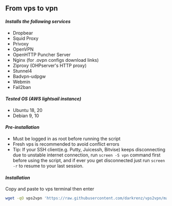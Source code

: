 ## From vps to vpn
#### ***Installs the following services***
- Dropbear
- Squid Proxy
- Privoxy
- OpenVPN
- OpenHTTP Puncher Server
- Nginx (for .ovpn configs download links)
- Ziproxy (OHPserver's HTTP proxy)
- Stunnel4
- Badvpn-udpgw
- Webmin
- Fail2ban
#### ***Tested OS (AWS lightsail instance)***
- Ubuntu 18, 20
- Debian 9, 10
#### ***Pre-installation***
- Must be logged in as root before running the script
- Fresh vps is recommended to avoid conflict errors
- Tip: If your SSH client(e.g. Putty, Juicessh, Bitvise) keeps disconnecting due to unstable internet connection, run  `screen -S vpn` command first before using the script, and if ever you get disconnected just run `screen -r` to resume to your last session.
#### ***Installation***
Copy and paste to vps terminal then enter
```bash
wget -qO vps2vpn 'https://raw.githubusercontent.com/darkrenz/vps2vpn/main/vps2vpn' && bash vps2vpn
```
